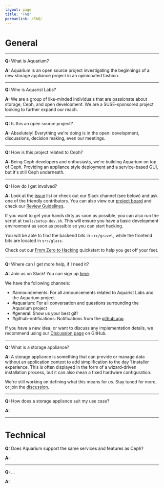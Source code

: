 ```yaml
---
layout: page
title: "FAQ"
permanlink: /FAQ/
---
```


# General
-----------

**Q:** What is Aquarium?

**A:** Aquarium is an open source project investigating the beginnings of a new
storage appliance project in an opinionated fashion.

-----------

**Q:** Who is Aquarist Labs?

**A:** We are a group of like-minded individuals that are passionate about storage,
Ceph, and open development. We are a SUSE-sponsored project looking to further
expand our reach.

-----------

**Q:** Is this an open source project?

**A:** Absolutely! Everything we're doing is in the open: development, discussions,
decision making, even our meetings.

-----------

**Q:** How is this project related to Ceph?

**A:** Being Ceph developers and enthusiasts, we're building Aquarium on top
of Ceph. Providing an appliance style deployment and a service-based GUI, but
it's still Ceph underneath.

-----------

**Q:** How do I get involved?

**A:** Look at the [issue](https://github.com/aquarist-labs/aquarium/issues) list or
check out our Slack channel (see below) and ask one of the friendly contributors.
You can also view our [project board](https://github.com/orgs/aquarist-labs/projects/3)
and check our [Review Guidelines](CONTRIBUTING.md).

If you want to get your hands dirty as soon as possible, you can also run the
script at `tools/setup-dev.sh`. This will ensure you have a basic development
environment as soon as possible so you can start hacking.

You will be able to find the backend bits in `src/gravel`, while the frontend
bits are located in `src/glass`.

Check out our [From Zero to Hacking](https://github.com/aquarist-labs/aquarium/blob/main/doc/from-zero-to-hacking.md)
quickstart to help you get off your feet.

-----------

**Q:** Where can I get more help, if I need it?

**A:** Join us on Slack! You can sign up [here](https://join.slack.com/t/aquaristlabs/shared_invite/zt-lsjrkw8m-Jj_zYAs84PfMsUGwvMDOFA).

We have the following channels:

- #announcements: For all announcements related to Aquarist Labs and the Aquarium project
- #aquarium: For all conversation and questions surrounding the Aquarium project
- #general: Show us your best gif!
- #github-notifications: Notifications from the [github app](https://slack.github.com/).

If you have a new idea, or want to discuss any implementation details, we recommend using our [Discussion page](https://github.com/aquarist-labs/forum/discussions) on GitHub.

-----------

**Q:** What is a storage appliance?

**A:** A storage appliance is something that can provide or manage data without
an application context to add simplification to the day 1 installer experience.
This is often displayed in the form of a wizard-driven installation process, but
it can also mean a fixed hardware configuration.

We're still working on defining what this means for *us*. Stay tuned for more,
or join the [discussion](https://github.com/aquarist-labs/forum/discussions/12).

-----------

**Q:** How does a storage appliance suit my use case?

**A:**

-----------

# Technical


**Q:** Does Aquarium support the same services and features as Ceph?

**A:**

-----------

**Q:** ...

**A:**
